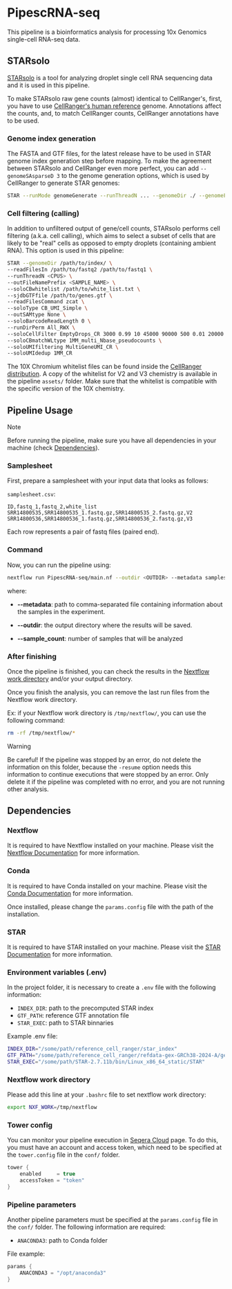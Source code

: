 # PipescRNA-seq

This pipeline is a bioinformatics analysis for processing 10x Genomics single-cell RNA-seq data.

## STARsolo

[STARsolo](https://github.com/alexdobin/STAR/blob/master/docs/STARsolo.md) is a tool for analyzing droplet single cell RNA sequencing data and it is used in this pipeline.

To make STARsolo raw gene counts (almost) identical to CellRanger's, first, you have to use [CellRanger's human reference](https://www.10xgenomics.com/support/software/cell-ranger/downloads#reference-downloads) genome. Annotations affect the counts, and, to match CellRanger counts, CellRanger annotations have to be used.

### Genome index generation

The FASTA and GTF files, for the latest release have to be used in STAR genome index generation step before mapping. To make the agreement between STARsolo and CellRanger even more perfect, you can add `--genomeSAsparseD 3` to the genome generation options, which is used by CellRanger to generate STAR genomes:

```bash
STAR --runMode genomeGenerate --runThreadN ... --genomeDir ./ --genomeFastaFiles refdata-gex-GRCh38-2020-A/fasta/genome.fa  --sjdbGTFfile refdata-gex-GRCh38-2020-A/genes/genes.gtf --genomeSAsparseD 3
```

### Cell filtering (calling)

In addition to unfiltered output of gene/cell counts, STARsolo performs cell filtering (a.k.a. cell calling), which aims to select a subset of cells that are likely to be "real" cells as opposed to empty droplets (containing ambient RNA). This option is used in this pipeline:

```bash
STAR --genomeDir /path/to/index/ \
--readFilesIn /path/to/fastq2 /path/to/fastq1 \
--runThreadN <CPUS> \
--outFileNamePrefix <SAMPLE_NAME> \
--soloCBwhitelist /path/to/white_list.txt \
--sjdbGTFfile /path/to/genes.gtf \
--readFilesCommand zcat \
--soloType CB_UMI_Simple \
--outSAMtype None \
--soloBarcodeReadLength 0 \
--runDirPerm All_RWX \
--soloCellFilter EmptyDrops_CR 3000 0.99 10 45000 90000 500 0.01 20000 0.01 10000 \
--soloCBmatchWLtype 1MM_multi_Nbase_pseudocounts \
--soloUMIfiltering MultiGeneUMI_CR \
--soloUMIdedup 1MM_CR
```

The 10X Chromium whitelist files can be found inside the [CellRanger distribution](https://kb.10xgenomics.com/hc/en-us/articles/115004506263-What-is-a-barcode-whitelist). A copy of the whitelist for V2 and V3 chemistry is available in the pipeline `assets/` folder. Make sure that the whitelist is compatible with the specific version of the 10X chemistry.

## Pipeline Usage

> [!NOTE]
> Before running the pipeline, make sure you have all dependencies in your machine (check [Dependencies](#dependencies)).

### Samplesheet

First, prepare a samplesheet with your input data that looks as follows:

`samplesheet.csv`:

```csv
ID,fastq_1,fastq_2,white_list
SRR14800535,SRR14800535_1.fastq.gz,SRR14800535_2.fastq.gz,V2
SRR14800536,SRR14800536_1.fastq.gz,SRR14800536_2.fastq.gz,V3
```

Each row represents a pair of fastq files (paired end).

### Command

Now, you can run the pipeline using:

```bash
nextflow run PipescRNA-seq/main.nf --outdir <OUTDIR> --metadata samplesheet.csv --sample_count 2
```

where:

- **--metadata**: path to comma-separated file containing information about the samples in the experiment.

- **--outdir**: the output directory where the results will be saved.

- **--sample_count**: number of samples that will be analyzed

### After finishing

Once the pipeline is finished, you can check the results in the [Nextflow work directory](#nextflow-work-directory) and/or your output directory.

Once you finish the analysis, you can remove the last run files from the Nextflow work directory.

Ex: if your Nextflow work directory is `/tmp/nextflow/`, you can use the following command:

```bash
rm -rf /tmp/nextflow/*
```

> [!WARNING]
> Be careful! If the pipeline was stopped by an error, do not delete the information on this folder, because the `-resume` option needs this information to continue executions that were stopped by an error. Only delete it if the pipeline was completed with no error, and you are not running other analysis.

## Dependencies

### Nextflow

It is required to have Nextflow installed on your machine. Please visit the [Nextflow Documentation](https://www.nextflow.io/docs/latest/install.html) for more information.

### Conda

It is required to have Conda installed on your machine. Please visit the [Conda Documentation](https://docs.conda.io/projects/conda/en/latest/user-guide/install/index.html) for more information.

Once installed, please change the `params.config` file with the path of the installation.

### STAR

It is required to have STAR installed on your machine. Please visit the [STAR Documentation](https://github.com/alexdobin/STAR) for more information.

### Environment variables (.env)

In the project folder, it is necessary to create a `.env` file with the following information:

- `INDEX_DIR`: path to the precomputed STAR index
- `GTF_PATH`: reference GTF annotation file
- `STAR_EXEC`: path to STAR binnaries

Example .env file:

```bash
INDEX_DIR="/some/path/reference_cell_ranger/star_index"
GTF_PATH="/some/path/reference_cell_ranger/refdata-gex-GRCh38-2024-A/genes/genes.gtf"
STAR_EXEC="/some/path/STAR-2.7.11b/bin/Linux_x86_64_static/STAR"
```

### Nextflow work directory

Please add this line at your `.bashrc` file to set nextflow work directory:

```bash
export NXF_WORK=/tmp/nextflow
```

### Tower config

You can monitor your pipeline execution in [Seqera Cloud](https://cloud.seqera.io/) page. To do this, you must have an account and access token, which need to be specified at the `tower.config` file in the `conf/` folder.

```groovy
tower {
    enabled     = true
    accessToken = "token"
}
```

### Pipeline parameters

Another pipeline parameters must be specified at the `params.config` file in the `conf/` folder. The following information are required:

- `ANACONDA3`: path to Conda folder

File example:

```groovy
params {
    ANACONDA3 = "/opt/anaconda3"
}
```
